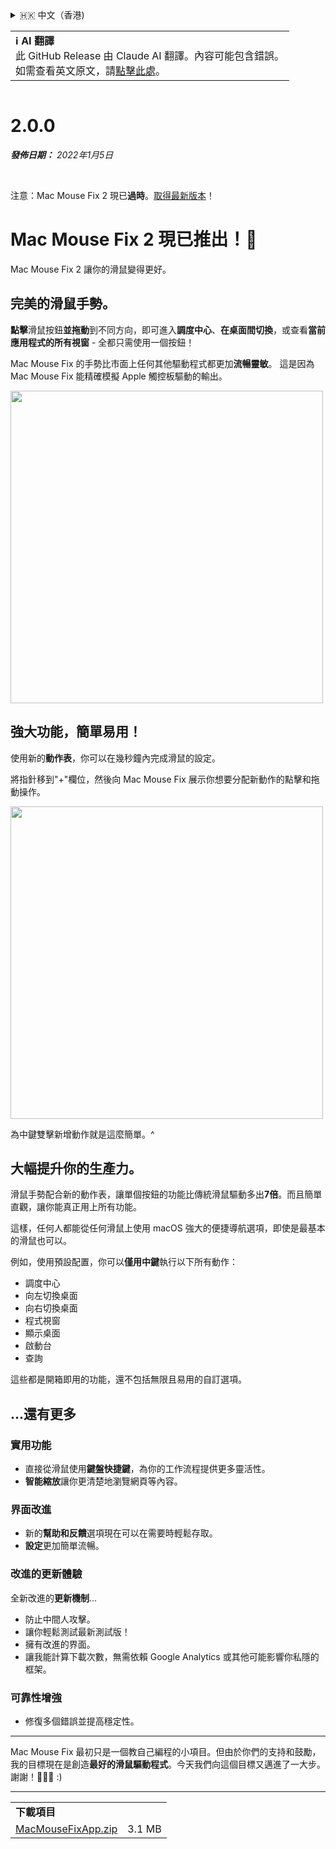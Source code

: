<details>
<summary>🇭🇰 中文（香港)</summary>

[🇬🇧 English (GitHub)](https://github.com/noah-nuebling/mac-mouse-fix/releases/tag/2.0.0)\
[🇦🇩 Català](https://redirect.macmousefix.com/?target=mmf-release&tag=2.0.0&locale=ca)\
[🇩🇪 Deutsch](https://redirect.macmousefix.com/?target=mmf-release&tag=2.0.0&locale=de)\
[🇪🇸 Español](https://redirect.macmousefix.com/?target=mmf-release&tag=2.0.0&locale=es)\
[🇫🇷 Français](https://redirect.macmousefix.com/?target=mmf-release&tag=2.0.0&locale=fr)\
[🇮🇩 Indonesia](https://redirect.macmousefix.com/?target=mmf-release&tag=2.0.0&locale=id)\
[🇮🇹 Italiano](https://redirect.macmousefix.com/?target=mmf-release&tag=2.0.0&locale=it)\
[🇭🇺 Magyar](https://redirect.macmousefix.com/?target=mmf-release&tag=2.0.0&locale=hu)\
[🇳🇱 Nederlands](https://redirect.macmousefix.com/?target=mmf-release&tag=2.0.0&locale=nl)\
[🇵🇱 Polski](https://redirect.macmousefix.com/?target=mmf-release&tag=2.0.0&locale=pl)\
[🇧🇷 Português (Brasil)](https://redirect.macmousefix.com/?target=mmf-release&tag=2.0.0&locale=pt-BR)\
[🇵🇹 Português (Portugal)](https://redirect.macmousefix.com/?target=mmf-release&tag=2.0.0&locale=pt-PT)\
[🇷🇴 Română](https://redirect.macmousefix.com/?target=mmf-release&tag=2.0.0&locale=ro)\
[🇸🇪 Svenska](https://redirect.macmousefix.com/?target=mmf-release&tag=2.0.0&locale=sv)\
[🇻🇳 Tiếng Việt](https://redirect.macmousefix.com/?target=mmf-release&tag=2.0.0&locale=vi)\
[🇹🇷 Türkçe](https://redirect.macmousefix.com/?target=mmf-release&tag=2.0.0&locale=tr)\
[🇨🇿 Čeština](https://redirect.macmousefix.com/?target=mmf-release&tag=2.0.0&locale=cs)\
[🇬🇷 Ελληνικά](https://redirect.macmousefix.com/?target=mmf-release&tag=2.0.0&locale=el)\
[🇷🇺 Русский](https://redirect.macmousefix.com/?target=mmf-release&tag=2.0.0&locale=ru)\
[🇺🇦 Українська](https://redirect.macmousefix.com/?target=mmf-release&tag=2.0.0&locale=uk)\
[🇮🇱 עברית](https://redirect.macmousefix.com/?target=mmf-release&tag=2.0.0&locale=he)\
[🇸🇦 العربية](https://redirect.macmousefix.com/?target=mmf-release&tag=2.0.0&locale=ar)\
[🇮🇳 हिन्दी](https://redirect.macmousefix.com/?target=mmf-release&tag=2.0.0&locale=hi)\
[🇹🇭 ไทย](https://redirect.macmousefix.com/?target=mmf-release&tag=2.0.0&locale=th)\
[🇨🇳 中文 (简体)](https://redirect.macmousefix.com/?target=mmf-release&tag=2.0.0&locale=zh-Hans)\
[🇨🇳 中文 (繁體)](https://redirect.macmousefix.com/?target=mmf-release&tag=2.0.0&locale=zh-Hant)\
**🇭🇰 中文（香港)**\
[🇯🇵 日本語](https://redirect.macmousefix.com/?target=mmf-release&tag=2.0.0&locale=ja)\
[🇰🇷 한국어](https://redirect.macmousefix.com/?target=mmf-release&tag=2.0.0&locale=ko)\
[Help translate Mac Mouse Fix to different languages!](https://github.com/noah-nuebling/mac-mouse-fix/discussions/731)
</details>
<table align=><td>
<b>ℹ️ AI 翻譯</b><br>
此 GitHub Release 由 Claude AI 翻譯。內容可能包含錯誤。<br>
如需查看英文原文，請<a href="https://github.com/noah-nuebling/mac-mouse-fix/releases/tag/2.0.0">點擊此處</a>。
</td></table>

<table></table>

# 2.0.0
***發佈日期：** 2022年1月5日*

<br>

注意：Mac Mouse Fix 2 現已**過時**。[取得最新版本](https://github.com/noah-nuebling/mac-mouse-fix/releases)！

# Mac Mouse Fix 2 現已推出！🎉

Mac Mouse Fix 2 讓你的滑鼠變得更好。

## 完美的滑鼠手勢。

**點擊**滑鼠按鈕**並拖動**到不同方向，即可進入**調度中心**、**在桌面間切換**，或查看**當前應用程式的所有視窗** - 全都只需使用一個按鈕！

Mac Mouse Fix 的手勢比市面上任何其他驅動程式都更加**流暢靈敏**。
這是因為 Mac Mouse Fix 能精確模擬 Apple 觸控板驅動的輸出。

<img width=500px src="https://user-images.githubusercontent.com/40808343/149643011-cc3311f1-af5c-453a-8206-2c6496d73d61.gif">

## 強大功能，簡單易用！

使用新的**動作表**，你可以在幾秒鐘內完成滑鼠的設定。

將指針移到"+"欄位，然後向 Mac Mouse Fix 展示你想要分配新動作的點擊和拖動操作。

<img width=500px src="https://user-images.githubusercontent.com/40808343/149642392-d0e25cf9-b49b-4398-b2e9-af2e810c8594.gif">

為中鍵雙擊新增動作就是這麼簡單。^

## 大幅提升你的生產力。

滑鼠手勢配合新的動作表，讓單個按鈕的功能比傳統滑鼠驅動多出**7倍**。而且簡單直觀，讓你能真正用上所有功能。

這樣，任何人都能從任何滑鼠上使用 macOS 強大的便捷導航選項，即使是最基本的滑鼠也可以。

例如，使用預設配置，你可以**僅用中鍵**執行以下所有動作：

- 調度中心
- 向左切換桌面
- 向右切換桌面
- 程式視窗
- 顯示桌面
- 啟動台
- 查詢

這些都是開箱即用的功能，還不包括無限且易用的自訂選項。

## ...還有更多

### 實用功能

- 直接從滑鼠使用**鍵盤快捷鍵**，為你的工作流程提供更多靈活性。
- **智能縮放**讓你更清楚地瀏覽網頁等內容。

### 界面改進

- 新的**幫助和反饋**選項現在可以在需要時輕鬆存取。
- **設定**更加簡單流暢。

### 改進的更新體驗

全新改進的**更新機制**...

- 防止中間人攻擊。
- 讓你輕鬆測試最新測試版！
- 擁有改進的界面。
- 讓我能計算下載次數，無需依賴 Google Analytics 或其他可能影響你私隱的框架。

### 可靠性增強

- 修復多個錯誤並提高穩定性。

---

Mac Mouse Fix 最初只是一個教自己編程的小項目。但由於你們的支持和鼓勵，我的目標現在是創造**最好的滑鼠驅動程式**。今天我們向這個目標又邁進了一大步。謝謝！🚀🚀🚀 :)

---

<table align="start">
<tr>
    <td colspan=2>
        <b>下載項目</b>
    </td>
</tr>
<tr>
    <td><a href="https://github.com/noah-nuebling/mac-mouse-fix/releases/download/2.0.0/MacMouseFixApp.zip">MacMouseFixApp.zip</a></td>
    <td>3.1 MB</td>
</tr>
</table>